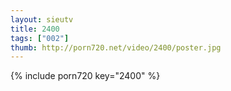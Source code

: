 ```yaml
--- 
layout: sieutv
title: 2400
tags: ["002"]
thumb: http://porn720.net/video/2400/poster.jpg
---
```

{% include porn720 key="2400" %} 
